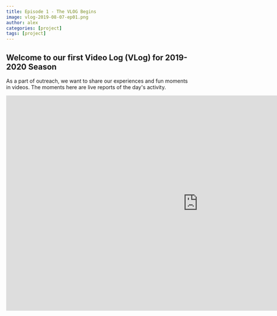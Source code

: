 ```yaml
---
title: Episode 1 - The VLOG Begins
image: vlog-2019-08-07-ep01.png
author: alex
categories: [project]
tags: [project]
---
```


## Welcome to our first Video Log (VLog) for 2019-2020 Season
As a part of outreach, we want to share our experiences and fun moments in videos. The moments here are live reports of the day's activity.

<iframe width="1036" height="583" src="https://www.youtube.com/embed/mTLhrBwerXk" frameborder="0" allow="accelerometer; autoplay; encrypted-media; gyroscope; picture-in-picture" allowfullscreen data-uk-responsive></iframe>
